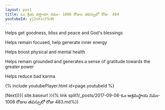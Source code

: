 ```yaml
---
layout: post
title: ఓం క్రియ వస్తాయా నమః- 1008 రోజుల తపస్సులో రోజు  484
youtubeId: yj2sKicF5nM
---
```

 
 
Helps get goodness, bliss and peace and God's blessings
 
Helps remain focused, help generate inner energy 
 
Helps boost physical and mental health 
 
Helps remain grounded and generates a sense of gratitude towards the greater power 
 
Helps reduce bad karma
 
 
 
 


{% include youtubePlayer.html id=page.youtubeId %}
 
[Next]({{ site.baseurl }}{% link  split1/_posts/2017-09-08-ఓం ఆశ్రమస్థాయ నమః- 1008 రోజుల తపస్సులో రోజు  483.md%})
 
